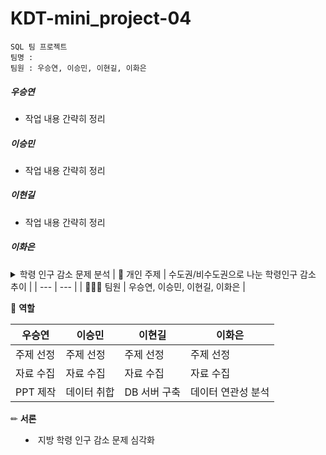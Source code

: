 # KDT-mini_project-04
    SQL 팀 프로젝트
    팀명 : 
    팀원 : 우승연, 이승민, 이현길, 이화은

##### 우승연
- 작업 내용 간략히 정리

##### 이승민
- 작업 내용 간략히 정리

##### 이현길
- 작업 내용 간략히 정리

##### 이화은
<details>
<summary> 학령 인구 감소 문제 분석
| 📄 개인 주제 | 수도권/비수도권으로 나눈 학령인구 감소 추이 |
| --- | --- |
| 🙍🏻‍♂️ 팀원 | 우승연, 이승민, 이현길, 이화은 |

👤 **역할** 

| 우승연 | 이승민 | 이현길 | 이화은 |
| --- | --- | --- | --- |
| 주제 선정 | 주제 선정 | 주제 선정 | 주제 선정 |
| 자료 수집 | 자료 수집 | 자료 수집 | 자료 수집 |
| PPT 제작 | 데이터 취합 | DB 서버 구축 | 데이터 연관성 분석 |

✏  **서론**

- 지방 학령 인구 감소 문제 심각화


</summary>
<div markdown="1">



</div>
</details>
